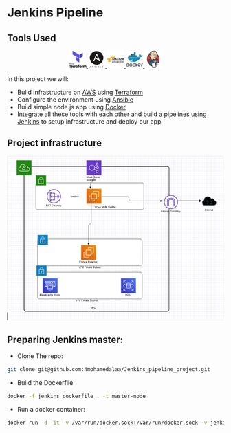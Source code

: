 # Jenkins Pipeline

## Tools Used

<p align="center">
<a href="https://www.terraform.io/" target="_blank" rel="noreferrer"> <img src="Images/terraform-original-wordmark.svg" alt="terraform" width="40" height="40"/> </a> <a href="https://www.ansible.com/" target="_blank" rel="noreferrer"> <img src="Images/ansible-original-wordmark.svg" alt="ansible" width="40" height="40"/> </a>  <a href="https://aws.amazon.com" target="_blank" rel="noreferrer"> <img src="Images/amazonwebservices-original-wordmark.svg" alt="aws" width="40" height="40"/> </a> <a width="40" height="40"/> </a> <a href="https://www.docker.com/" target="_blank" rel="noreferrer"> <img src="Images/docker-original-wordmark.svg" alt="docker" width="40" height="40"/> </a> <a href="https://www.jenkins.io" target="_blank" rel="noreferrer"> <img src="Images/jenkins-original.svg" alt="jenkins" width="40" height="40"/> </a> 
</p>
In this project we will:

* Bulid infrastructure on [AWS](https://aws.amazon.com/) using [Terraform](https://www.terraform.io/)
* Configure the environment using [Ansible](https://www.ansible.com/)
* Build simple node.js app using [Docker](https://www.docker.com/)
* Integrate all these tools with each other and build a pipelines using [Jenkins](https://www.jenkins.io/) to setup infrastructure and deploy our app
## Project infrastructure
![Build Status](Images/ter.jpg)

## Preparing Jenkins master:
* Clone The repo:
```sh
git clone git@github.com:4mohamedalaa/Jenkins_pipeline_project.git
```
* Build the Dockerfile 
```sh
docker -f jenkins_dockerfile . -t master-node
```
* Run a docker container:
```sh
docker run -d -it -v /var/run/docker.sock:/var/run/docker.sock -v jenkins-data:/var/jenkins_home  -p 8081:8080 master_node
```